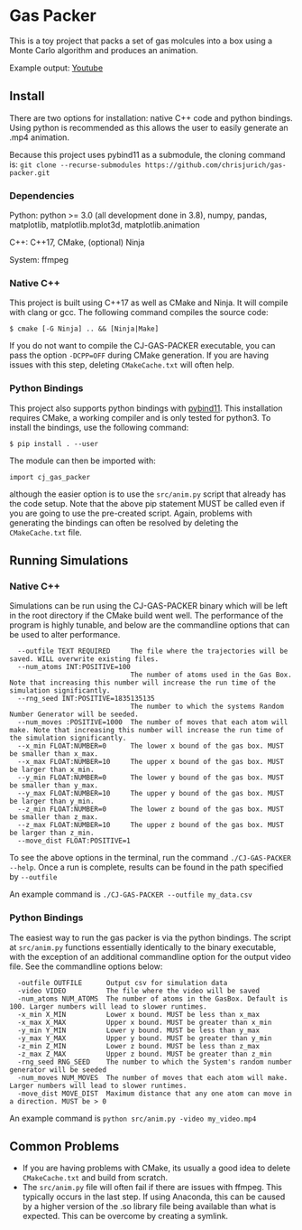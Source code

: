 # Gas Packer
This is a toy project that packs a set of gas molcules into a box using a Monte Carlo algorithm and produces an animation.

Example output: [Youtube](https://youtu.be/VBtpwaULHlw)
## Install

There are two options for installation: native C++ code and python bindings.
Using python is recommended as this allows the user to easily generate an .mp4 animation. 

Because this project uses pybind11 as a submodule, the cloning command is: `git clone --recurse-submodules https://github.com/chrisjurich/gas-packer.git`

### Dependencies

Python: python >= 3.0 (all development done in 3.8), numpy, pandas, matplotlib, matplotlib.mplot3d, matplotlib.animation

C++: C++17, CMake, (optional) Ninja

System: ffmpeg

### Native C++
This project is built using C++17 as well as CMake and Ninja. It will compile with clang or gcc. The following command compiles the source code:


`$ cmake [-G Ninja] .. && [Ninja|Make]`

If you do not want to compile the CJ-GAS-PACKER executable, you can pass the option `-DCPP=OFF` during CMake generation.
If you are having issues with this step, deleting `CMakeCache.txt` will often help.

### Python Bindings
This project also supports python bindings with [pybind11](https://github.com/pybind/pybind11). This installation requires CMake, a working compiler and is only tested for python3. To install the bindings, use the following command:


`$ pip install . --user`


The module can then be imported with: 

`import cj_gas_packer`

although the easier option is to use the `src/anim.py` script that already has the code setup.
Note that the above pip statement MUST be called even if you are going to use the pre-created script.
Again, problems with generating the bindings can often be resolved by deleting the `CMakeCache.txt` file.
## Running Simulations

### Native C++
Simulations can be run using the CJ-GAS-PACKER binary which will be left in the root directory if the CMake build went well.
The performance of the program is highly tunable, and below are the commandline options that can be used to alter performance.
```
  --outfile TEXT REQUIRED     The file where the trajectories will be saved. WILL overwrite existing files.
  --num_atoms INT:POSITIVE=100
                              The number of atoms used in the Gas Box. Note that increasing this number will increase the run time of the simulation significantly.
  --rng_seed INT:POSITIVE=1835135135
                              The number to which the systems Random Number Generator will be seeded.
  --num_moves :POSITIVE=1000  The number of moves that each atom will make. Note that increasing this number will increase the run time of the simulation significantly.
  --x_min FLOAT:NUMBER=0      The lower x bound of the gas box. MUST be smaller than x_max.
  --x_max FLOAT:NUMBER=10     The upper x bound of the gas box. MUST be larger than x_min.
  --y_min FLOAT:NUMBER=0      The lower y bound of the gas box. MUST be smaller than y_max.
  --y_max FLOAT:NUMBER=10     The upper y bound of the gas box. MUST be larger than y_min.
  --z_min FLOAT:NUMBER=0      The lower z bound of the gas box. MUST be smaller than z_max.
  --z_max FLOAT:NUMBER=10     The upper z bound of the gas box. MUST be larger than z_min.
  --move_dist FLOAT:POSITIVE=1

```
To see the above options in the terminal, run the command `./CJ-GAS-PACKER --help`.
Once a run is complete, results can be found in the path specified by `--outfile`

An example command is `./CJ-GAS-PACKER --outfile my_data.csv`
### Python Bindings

The easiest way to run the gas packer is via the python bindings.
The script at `src/anim.py` functions essentially identically to the binary executable, with the exception of an additional commandline option for the output video file.
See the commandline options below:
```
  -outfile OUTFILE      Output csv for simulation data
  -video VIDEO          The file where the video will be saved
  -num_atoms NUM_ATOMS  The number of atoms in the GasBox. Default is 100. Larger numbers will lead to slower runtimes.
  -x_min X_MIN          Lower x bound. MUST be less than x_max
  -x_max X_MAX          Upper x bound. MUST be greater than x_min
  -y_min Y_MIN          Lower y bound. MUST be less than y_max
  -y_max Y_MAX          Upper y bound. MUST be greater than y_min
  -z_min Z_MIN          Lower z bound. MUST be less than z_max
  -z_max Z_MAX          Upper z bound. MUST be greater than z_min
  -rng_seed RNG_SEED    The number to which the System's random number generator will be seeded
  -num_moves NUM_MOVES  The number of moves that each atom will make. Larger numbers will lead to slower runtimes.
  -move_dist MOVE_DIST  Maximum distance that any one atom can move in a direction. MUST be > 0

```
An example command is `python src/anim.py -video my_video.mp4`
## Common Problems
+ If you are having problems with CMake, its usually a good idea to delete `CMakeCache.txt` and build from scratch.
+ The `src/anim.py` file will often fail if there are issues with ffmpeg. This typically occurs in the last step. If using Anaconda, this can be caused by a higher version of the .so library file being available than what is expected. This can be overcome by creating a symlink.
